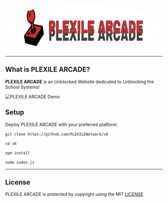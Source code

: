 <p align="center">
    <img src="/public/images/plexilearcadebanner.png" alt="PLEXILE ARCADE" style="border-radius: 50%; height: 150px;">
</p>

---

## What is PLEXILE ARCADE?

**PLEXILE ARCADE** is an Unblocked Website dedicated to Unblocking the School Systems!

![PLEXILE ARCADE Demo](/public/images/PLEXILEARCADE.gif)

## Setup

Deploy PLEXILE ARCADE with your preferred platform:

```
git clone https://github.com/PLEXILENetwork/v6
```
```
cd v6
```
```
npm install
```
```
node index.js
```

---

## License

PLEXILE ARCADE is protected by copyright using the MIT [LICENSE](./LICENSE)
